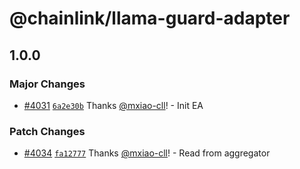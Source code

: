 # @chainlink/llama-guard-adapter

## 1.0.0

### Major Changes

- [#4031](https://github.com/smartcontractkit/external-adapters-js/pull/4031) [`6a2e30b`](https://github.com/smartcontractkit/external-adapters-js/commit/6a2e30b6993fd04b2e7d10392707443ee640fd2c) Thanks [@mxiao-cll](https://github.com/mxiao-cll)! - Init EA

### Patch Changes

- [#4034](https://github.com/smartcontractkit/external-adapters-js/pull/4034) [`fa12777`](https://github.com/smartcontractkit/external-adapters-js/commit/fa1277716bb1c705388a6444ff43e9cc5309163e) Thanks [@mxiao-cll](https://github.com/mxiao-cll)! - Read from aggregator
